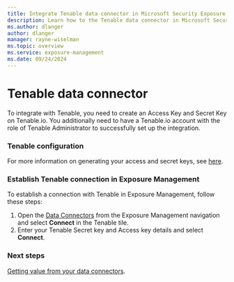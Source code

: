 ```yaml
---
title: Integrate Tenable data connector in Microsoft Security Exposure Management
description: Learn how to the Tenable data connector in Microsoft Security Exposure Management.
ms.author: dlanger
author: dlanger
manager: rayne-wiselman
ms.topic: overview
ms.service: exposure-management
ms.date: 09/24/2024
---
```


# Tenable data connector

To integrate with Tenable, you need to create an Access Key and Secret Key on Tenable.io. You additionally need to have a Tenable.io account with the role of Tenable Administrator to successfully set up the integration.

### Tenable configuration

For more information on generating your access and secret keys, see [here](https://docs.tenable.com/tenableio/Content/Platform/Settings/MyAccount/GenerateAPIKey.htm).

### Establish Tenable connection in Exposure Management

To establish a connection with Tenable in Exposure Management, follow these steps:

1. Open the [Data Connectors](https://security.microsoft.com/exposure-data-connectors) from the Exposure Management navigation and select **Connect** in the Tenable tile.
1. Enter your Tenable Secret key and Access key details and select **Connect**.

### Next steps

[Getting value from your data connectors](value-data-connectors.md).
